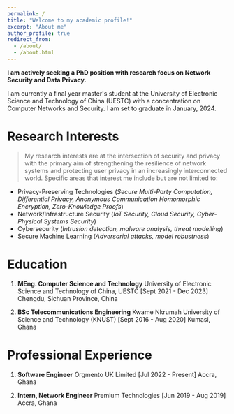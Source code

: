```yaml
---
permalink: /
title: "Welcome to my academic profile!"
excerpt: "About me"
author_profile: true
redirect_from: 
  - /about/
  - /about.html
---
```


 **I am actively seeking a PhD position with research focus on Network Security and Data Privacy.**

 I am currently a final year master's student at the University of Electronic Science and Technology of China (UESTC) with a concentration on Computer Networks and Security. I am set to graduate in January, 2024.

Research Interests
======
> My research interests are at the intersection of security and privacy with the primary aim of strengthening the resilience of network systems and protecting user privacy in an increasingly interconnected world. Specific areas that interest me include but are not limited to:
* Privacy-Preserving Technologies (*Secure Multi-Party Computation, Differential Privacy, Anonymous Communication Homomorphic Encryption, Zero-Knowledge Proofs*)
* Network/Infrastructure Security (*IoT Security, Cloud Security, Cyber-Physical Systems Security*)
* Cybersecurity (*Intrusion detection, malware analysis, threat modelling*)
* Secure Machine Learning (*Adversarial attacks, model robustness*)


Education
======
1. **MEng. Computer Science and Technology**
  University of Electronic Science and Technology of China, UESTC [Sept 2021 - Dec 2023]
  Chengdu, Sichuan Province, China

2. **BSc Telecommunications Engineering**
  Kwame Nkrumah University of Science and Technology (KNUST) [Sept 2016 - Aug 2020]
  Kumasi, Ghana

Professional Experience
======
1. **Software Engineer**
  Orgmento UK Limited [Jul 2022 - Present]
  Accra, Ghana

2. **Intern, Network Engineer**
  Premium Technologies [Jun 2019 - Aug 2019]
  Accra, Ghana